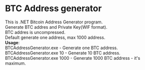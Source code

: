 # BTC Address generator

This is .NET Bitcoin Address Generator program.<br>
Generate BTC addres and Private Key(WIF format).<br>
BTC addres is uncompressed.<br>
Default generate one address, max 1000 address.<br>
**Usage**:<br>
BTCAddressGenerator.exe - Generate one BTC address.<br>
BTCAddressGenerator.exe 10 - Generate 10 BTC address.<br>
BTCAddressGenerator.exe 1000 - Generate 1000 BTC address - it's maximum.<br>
